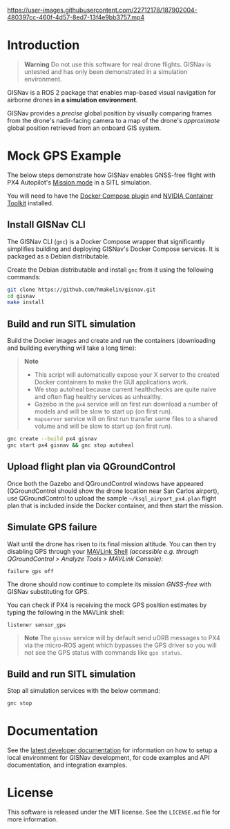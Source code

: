 https://user-images.githubusercontent.com/22712178/187902004-480397cc-460f-4d57-8ed7-13f4e9bb3757.mp4

# Introduction

> **Warning** Do not use this software for real drone flights. GISNav is untested and has only been demonstrated
> in a simulation environment.

GISNav is a ROS 2 package that enables map-based visual navigation for airborne drones **in a simulation environment**.

GISNav provides a *precise* global position by visually comparing frames from the drone's nadir-facing camera to a map
of the drone's *approximate* global position retrieved from an onboard GIS system.

# Mock GPS Example

The below steps demonstrate how GISNav enables GNSS-free flight with PX4 Autopilot's [Mission mode][1] in a SITL
simulation.

You will need to have the [Docker Compose plugin][2] and [NVIDIA Container Toolkit][3] installed.

[1]: https://docs.px4.io/main/en/flight_modes/mission.html
[2]: https://docs.docker.com/compose/install/linux/
[3]: https://docs.nvidia.com/datacenter/cloud-native/container-toolkit/install-guide.html

## Install GISNav CLI

The GISNav CLI (`gnc`) is a Docker Compose wrapper that significantly simplifies building and deploying GISNav's Docker Compose services. It is packaged as a Debian distributable.

Create the Debian distributable and install `gnc` from it using the following commands:

```bash
git clone https://github.com/hmakelin/gisnav.git
cd gisnav
make install
```

## Build and run SITL simulation

Build the Docker images and create and run the containers (downloading and building
everything will take a long time):

> **Note**
> * This script will automatically expose your X server to the created
>   Docker containers to make the GUI applications work.
> * We stop autoheal because current healthchecks are quite naive and often
>   flag healthy services as unhealthy.
> * Gazebo in the `px4` service will on first run download a number of models
>   and will be slow to start up (on first run).
> * `mapserver` service will on first run transfer some files to a shared
>   volume and will be slow to start up (on first run).

```bash
gnc create --build px4 gisnav
gnc start px4 gisnav && gnc stop autoheal
```

[4]: http://wiki.ros.org/docker/Tutorials/GUI

## Upload flight plan via QGroundControl

Once both the Gazebo and QGroundControl windows have appeared (QGroundControl should show the drone location near San
Carlos airport), use QGroundControl to upload the sample `~/ksql_airport_px4.plan` flight plan that is included inside the
Docker container, and then start the mission.

## Simulate GPS failure

Wait until the drone has risen to its final mission altitude. You can then try disabling GPS through your [MAVLink Shell][5]
*(accessible e.g. through QGroundControl > Analyze Tools > MAVLink Console)*:

```
failure gps off
```

The drone should now continue to complete its mission *GNSS-free* with GISNav substituting for GPS.

You can check if PX4 is receiving the mock GPS position estimates by typing the following in the MAVLink shell:

```
listener sensor_gps
```

> **Note**
> The `gisnav` service will by default send uORB messages to PX4 via the
> micro-ROS agent which bypasses the GPS driver so you will not see the GPS
> status with commands like `gps status`.

[5]: https://docs.px4.io/main/en/debug/mavlink_shell.html#qgroundcontrol

## Build and run SITL simulation

Stop all simulation services with the below command:

```bash
gnc stop
```

# Documentation

See the [latest developer documentation][6] for information on how to setup a local environment for GISNav development,
for code examples and API documentation, and integration examples.

[6]: https://hmakelin.github.io/gisnav

# License

This software is released under the MIT license. See the `LICENSE.md` file for more information.
